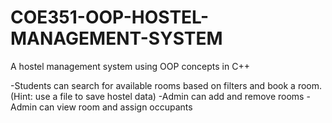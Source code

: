 # COE351-OOP-HOSTEL-MANAGEMENT-SYSTEM
A hostel management system using OOP concepts in C++

-Students can search for available rooms based 
on filters and book a room. (Hint: use a file to 
save hostel data)
-Admin can add and remove rooms
-Admin can view room and assign occupants
